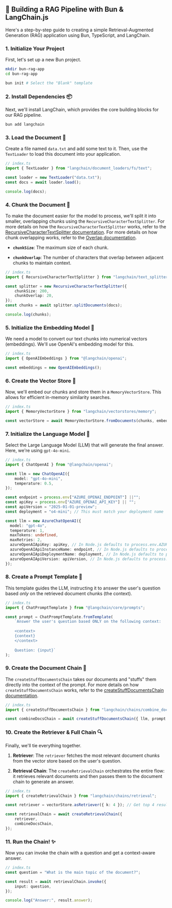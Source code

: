 ## 🚀 Building a RAG Pipeline with Bun & LangChain.js

Here's a step-by-step guide to creating a simple Retrieval-Augmented Generation (RAG) application using Bun, TypeScript, and LangChain.

### 1. Initialize Your Project

First, let's set up a new Bun project.

```sh
mkdir bun-rag-app
cd bun-rag-app

bun init # Select the "Blank" template
```

### 2. Install Dependencies 📦

Next, we'll install LangChain, which provides the core building blocks for our RAG pipeline.

```sh
bun add langchain
```

### 3. Load the Document 📄

Create a file named `data.txt` and add some text to it. Then, use the `TextLoader` to load this document into your application.

```ts
// index.ts
import { TextLoader } from "langchain/document_loaders/fs/text";

const loader = new TextLoader("data.txt");
const docs = await loader.load();

console.log(docs);
```

### 4. Chunk the Document 🔪

To make the document easier for the model to process, we'll split it into smaller, overlapping chunks using the `RecursiveCharacterTextSplitter`.
For more details on how the `RecursiveCharacterTextSplitter` works, refer to the [RecursiveCharacterTextSplitter documentation](./RecursiveCharacterTextSplitter.md).
For more details on how chunk overlapping works, refer to the [Overlap documentation](./Overlap.md).


- **`chunkSize`**: The maximum size of each chunk.
    
- **`chunkOverlap`**: The number of characters that overlap between adjacent chunks to maintain context.
    

```ts
// index.ts
import { RecursiveCharacterTextSplitter } from "langchain/text_splitter";

const splitter = new RecursiveCharacterTextSplitter({
	chunkSize: 200,
	chunkOverlap: 20,
});
const chunks = await splitter.splitDocuments(docs);

console.log(chunks);
```

### 5. Initialize the Embedding Model 🧠

We need a model to convert our text chunks into numerical vectors (embeddings). We'll use OpenAI's embedding model for this.

```ts
// index.ts
import { OpenAIEmbeddings } from "@langchain/openai";

const embeddings = new OpenAIEmbeddings();
```

### 6. Create the Vector Store 💾

Now, we'll embed our chunks and store them in a `MemoryVectorStore`. This allows for efficient in-memory similarity searches.

```ts
// index.ts
import { MemoryVectorStore } from "langchain/vectorstores/memory";

const vectorStore = await MemoryVectorStore.fromDocuments(chunks, embeddings);
```

### 7. Initialize the Language Model 🤖

Select the Large Language Model (LLM) that will generate the final answer. Here, we're using `gpt-4o-mini`.

```ts
// index.ts
import { ChatOpenAI } from "@langchain/openai";

const llm = new ChatOpenAI({
	model: "gpt-4o-mini",
	temperature: 0.5,
});
```

```ts
const endpoint = process.env["AZURE_OPENAI_ENDPOINT"] ||"";
const apiKey = process.env["AZURE_OPENAI_API_KEY"] || "";
const apiVersion = "2025-01-01-preview";
const deployment = "o4-mini"; // This must match your deployment name

const llm = new AzureChatOpenAI({
  model: "gpt-4o",
  temperature: 1,
  maxTokens: undefined,
  maxRetries: 2,
  azureOpenAIApiKey: apiKey, // In Node.js defaults to process.env.AZURE_OPENAI_API_KEY
  azureOpenAIApiInstanceName: endpoint, // In Node.js defaults to process.env.AZURE_OPENAI_API_INSTANCE_NAME
  azureOpenAIApiDeploymentName: deployment, // In Node.js defaults to process.env.AZURE_OPENAI_API_DEPLOYMENT_NAME
  azureOpenAIApiVersion: apiVersion, // In Node.js defaults to process.env.AZURE_OPENAI_API_VERSION
});
```

### 8. Create a Prompt Template 📝

This template guides the LLM, instructing it to answer the user's question based _only_ on the retrieved document chunks (the context).

```ts
// index.ts
import { ChatPromptTemplate } from "@langchain/core/prompts";

const prompt = ChatPromptTemplate.fromTemplate(
	`Answer the user's question based ONLY on the following context:
	
	<context>
	{context}
	</context>
	
	Question: {input}`
);
```

### 9. Create the Document Chain 🔗

The `createStuffDocumentsChain` takes our documents and "stuffs" them directly into the context of the prompt.
For more details on how `createStuffDocumentsChain` works, refer to the [createStuffDocumentsChain documentation](createStuffDocumentsChain.md).

```ts
// index.ts
import { createStuffDocumentsChain } from "langchain/chains/combine_documents";

const combineDocsChain = await createStuffDocumentsChain({ llm, prompt });
```

### 10. Create the Retriever & Full Chain 🔍

Finally, we'll tie everything together.

1. **Retriever**: The `retriever` fetches the most relevant document chunks from the vector store based on the user's question.
    
2. **Retrieval Chain**: The `createRetrievalChain` orchestrates the entire flow: it retrieves relevant documents and then passes them to the document chain to generate an answer.
    

```ts
// index.ts
import { createRetrievalChain } from "langchain/chains/retrieval";

const retriever = vectorStore.asRetriever({ k: 4 }); // Get top 4 results

const retrievalChain = await createRetrievalChain({
	retriever,
	combineDocsChain,
});
```

### 11. Run the Chain! ✨

Now you can invoke the chain with a question and get a context-aware answer.

```ts
// index.ts
const question = "What is the main topic of the document?";

const result = await retrievalChain.invoke({
	input: question,
});

console.log("Answer:", result.answer);
```